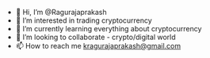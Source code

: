 - 👋 Hi, I’m @Ragurajaprakash
- 👀 I’m interested in trading cryptocurrency 
- 🌱 I’m currently learning everything about cryptocurrency 
- 💞️ I’m looking to collaborate - crypto/digital world 
- 📫 How to reach me kragurajaprakash@gmail.com

<!---
Ragurajaprakash/Ragurajaprakash is a ✨ special ✨ repository because its `README.md` (this file) appears on your GitHub profile.
You can click the Preview link to take a look at your changes.
--->

